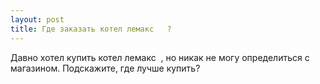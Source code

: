 ```yaml
---
layout: post 
title: Где заказать котел лемакс  ‌‌ ? 
--- 
```

Давно хотел купить котел лемакс  ‌‌ , но никак не могу определиться с магазином. Подскажите, где лучше купить?